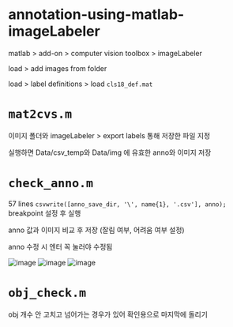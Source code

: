# annotation-using-matlab-imageLabeler

matlab > add-on > computer vision toolbox > imageLabeler

load > add images from folder

load > label definitions > load `cls18_def.mat`


# `mat2cvs.m`

이미지 폴더와 imageLabeler > export labels 통해 저장한 파일 지정

실행하면 Data/csv_temp와 Data/img 에 유효한 anno와 이미지 저장


# `check_anno.m`

57 lines `csvwrite([anno_save_dir, '\', name{1}, '.csv'], anno);` breakpoint 설정 후 실행

anno 값과 이미지 비교 후 저장 (잘림 여부, 어려움 여부 설정)

anno 수정 시 엔터 꼭 눌러야 수정됨

![image](https://user-images.githubusercontent.com/50072640/177679291-2e9edc5c-6717-4648-adb5-65bd032e4242.png)
![image](https://user-images.githubusercontent.com/50072640/177679496-9b075c4b-c407-40e8-bf77-1eaf4299309d.png)
![image](https://user-images.githubusercontent.com/50072640/177679490-d52ea0cc-8d00-4a84-90da-a7de35dcf54e.png)


# `obj_check.m`
obj 개수 안 고치고 넘어가는 경우가 있어 확인용으로 마지막에 돌리기
